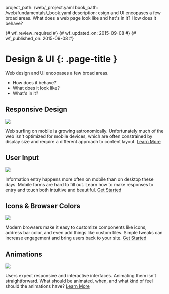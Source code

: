 project_path: /web/_project.yaml
book_path: /web/fundamentals/_book.yaml
description: esign and UI encopases a few broad areas. What does a web page look like and hat's in it? How does it behave?

{# wf_review_required #}
{# wf_updated_on: 2015-09-08 #}
{# wf_published_on: 2015-09-08 #}

# Design & UI {: .page-title }

Web design and UI encopases a few broad areas.

* How does it behave?
* What does it look like?
* What's in it?


<div class="attempt-left">
  <h2>Responsive Design</h2>
  <a href="tbd">
    <img src="https://placehold.it/321x213">
  </a>
  <p>
    Web surfing on mobile is growing astronomically. Unfortunately much of the web isn't optimized for mobile devices, which are often constrained by display size and require a different approach to content layout.
    <a href="responsive">Learn More</a>
  </p>
</div>

<div class="attempt-right">
  <h2>User Input</h2>
  <a href="imput/forms/">
    <img src="https://placehold.it/321x213">
  </a>
  <p>
    Information entry happens more often on mobile than on desktop these days. Mobile forms are hard to fill out. Learn how to make responses to entry and touch both intuitive and beautiful.
    <a href="input/forms/">Get Started</a>
  </p>
</div>

<div class="attempt-left">
  <h2>Icons &amp; Browser Colors</h2>
  <a href="tbd">
    <img src="https://placehold.it/321x213">
  </a>
  <p>
    Modern browsers make it easy to customize components like icons, address bar color, and even add things like custom tiles. Simple tweaks can increase engagement and bring users back to your site. <!-- If you're building a [progressive web app](/web/progressive-web-apps/) you'll need these techniques to make your site feel more app like. -->
    <a href="tbd">Get Started</a>
  </p>
</div>

<div class="attempt-right">
  <h2>Animations</h2>
  <a href="animations/">
    <img src="https://placehold.it/321x213">
  </a>
  <p>
    Users expect responsive and interactive interfaces. Animating them isn't straightforward. What should be animated, when, and what kind of feel should the animations have?
    <a href="animations/">Learn More</a>
  </p>
</div>
